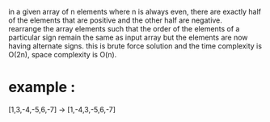 in a given array of n elements where n is always even, there are exactly half of the elements that are positive and the other half are negative.  
rearrange the array elements such that the order of the elements of a particular sign remain the same as input array but the elements are now having alternate signs. 
this is brute force solution and the time complexity is O(2n), space complexity is O(n).
# example :
[1,3,-4,-5,6,-7] -> [1,-4,3,-5,6,-7]
